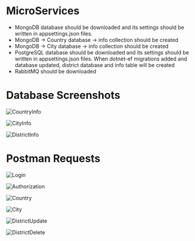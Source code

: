 # MicroServices

* MongoDB database should be downloaded and its settings should be written in appsettings.json files.
* MongoDB -> Country database -> info collection should be created <br />
* MongoDB -> City database -> info collection should be created <br />
* PostgreSQL database should be downloaded and its settings should be written in appsettings.json files. When dotnet-ef migrations added and database updated, district database and info table will be created <br />
* RabbitMQ should be downloaded <br />

# Database Screenshots

![CountryInfo](https://github.com/user-attachments/assets/89ce14e7-5c85-4dc9-be56-6a66b71512d4)

![CityInfo](https://github.com/user-attachments/assets/8fe3f0ba-9840-4a18-be88-f93a490dfcaa)

![DistrictInfo](https://github.com/user-attachments/assets/9dc2ade1-f8f5-484a-a0eb-25a61ca7c728)

# Postman Requests

![Login](https://github.com/user-attachments/assets/bd1fcb22-c395-47fe-b8ee-2384885895a1)

![Authorization](https://github.com/user-attachments/assets/bda8886f-8e45-43b7-b92b-dd400403611b)

![Country](https://github.com/user-attachments/assets/1865b405-0547-442e-ad17-fdc3134e7abb)

![City](https://github.com/user-attachments/assets/0f2549b5-db05-4398-881b-685e988c17a3)

![DistrictUpdate](https://github.com/user-attachments/assets/d78775cc-6da4-4190-886d-3d61054b82c0)

![DistrictDelete](https://github.com/user-attachments/assets/062aca68-09c0-4792-bb78-b6d0890d3f75)
